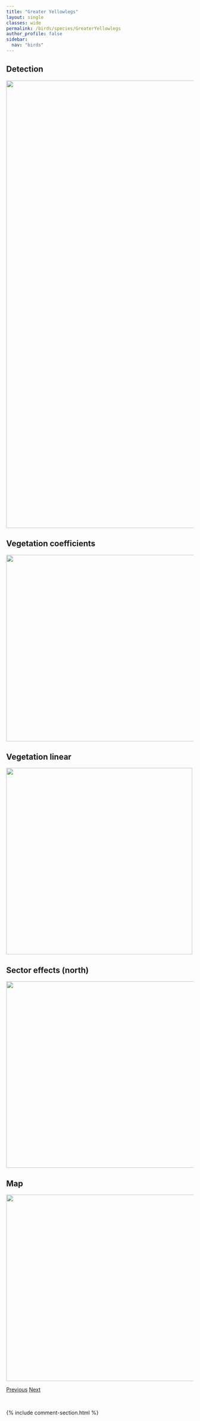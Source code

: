 ```yaml
---
title: "Greater Yellowlegs"
layout: single
classes: wide
permalink: /birds/species/GreaterYellowlegs
author_profile: false
sidebar:
  nav: "birds"
---
```


<h2>Detection</h2>

<a href="https://drive.google.com/uc?export=view&id=1SG3f3XBMj4MvmcOykkS-i2p7UQkUQ3LC">
<img src="https://drive.google.com/uc?export=view&id=1SG3f3XBMj4MvmcOykkS-i2p7UQkUQ3LC" height = "1200" width = "800">
</a>

<h2>Vegetation coefficients</h2>

<a href="https://drive.google.com/uc?export=view&id=1p9Je1MOYVzZ8Jtp-zg9fa9jD2Rt3SMCw">
<img src="https://drive.google.com/uc?export=view&id=1p9Je1MOYVzZ8Jtp-zg9fa9jD2Rt3SMCw" height = "500" width = "1000">
</a>

<h2>Vegetation linear</h2>

<a href="https://drive.google.com/uc?export=view&id=1QEMfCfRA5o0fE6hDuT98vJPBlmCwwe1F">
<img src="https://drive.google.com/uc?export=view&id=1QEMfCfRA5o0fE6hDuT98vJPBlmCwwe1F" height = "500" width = "500">
</a>

<h2>Sector effects (north)</h2>

<a href="https://drive.google.com/uc?export=view&id=1WiaMxkrGqtchrZMkowmy7rWkcWj_Y0RI">
<img src="https://drive.google.com/uc?export=view&id=1WiaMxkrGqtchrZMkowmy7rWkcWj_Y0RI" height = "500" width = "1000">
</a>

<h2>Map</h2>

<a href="https://drive.google.com/uc?export=view&id=18Vj_D6uVXJKc2VBA1wZ3uJtnHPyRwBnU">
<img src="https://drive.google.com/uc?export=view&id=18Vj_D6uVXJKc2VBA1wZ3uJtnHPyRwBnU" height = "500" width = "1500">
</a>

<a href="/birds/species/GrasshopperSparrow/" class="pagination--pager" title="Grasshopper Sparrow">Previous</a> <a href="/birds/species/GreaterWhitefrontedGoose/" class="pagination--pager" title="Greater White-fronted Goose">Next</a>

<p>&nbsp;</p>

{% include comment-section.html %}
